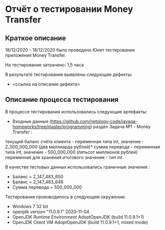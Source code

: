 # Отчёт о тестировании Money Transfer
## Краткое описание
18/12/2020 - 18/12/2020 было проведено Юнит тестирование приложения Money Transfer.

На тестирование затрачено: 1,5 часа

В результате тестирования выявлены следующие дефекты:

* <ссылка на описание дефекта>

## Описание процесса тестирования
В процессе тестирования использовались следующие артефакты:

* Входные данные (https://github.com/netology-code/javaqa-homeworks/tree/master/programming) раздел Задача №1 - Money Transfer :

текущий баланс счёта клиента - переменная типа int, значение - 2_000_000_000 (два миллиарда рублей)*
сумма перевода - переменная типа int, значение - 500_000_000 (пятьсот миллионов рублей)
переменная для хранения итогового значения - тип int

В качестве тестовых данных использовались граничные значения :

* Баланс =  2_147_483_650  
* Баланс = 2_147_483_646
* Сумма перевода = 500_000_000 
        
Тестирование производилось в следующем окружении:

* Windows 7 32 bit
* openjdk version "11.0.9.1" 2020-11-04
* OpenJDK Runtime Environment AdoptOpenJDK (build 11.0.9.1+1)
* OpenJDK Client VM AdoptOpenJDK (build 11.0.9.1+1, mixed mode)
